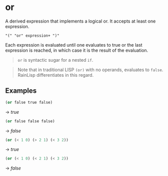 # or
A derived expression that implements a logical or. It accepts at least one expression.
```
"(" "or" expression+ ")"
```
Each expression is evaluated until one evaluates to true or the last expression is reached, in which case it is the result of the evaluation.

> `or` is syntactic sugar for a nested `if`.

> Note that in traditional LISP `(or)` with no operands, evaluates to `false`. RainLisp differentiates in this regard.

## Examples
```scheme
(or false true false)
```
-> *true*

```scheme
(or false false false)
```
-> *false*

```scheme
(or (< 1 0) (> 2 1) (< 3 2))
```
-> *true*

```scheme
(or (< 1 0) (< 2 1) (< 3 2))
```
-> *false*